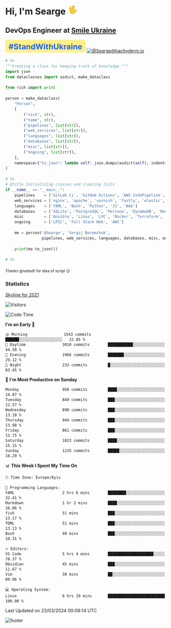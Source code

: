 # Hi, I'm Searge <img src="images/vulcan.webp" style="display: inline-block; margin: 0; height: 2rem" alt="Vulcan salute" />

## DevOps Engineer at [Smile Ukraine](https://smile-ukraine.com/en)

[![Stand With Ukraine](https://raw.githubusercontent.com/vshymanskyy/StandWithUkraine/main/badges/StandWithUkraine.svg)](https://stand-with-ukraine.pp.ua)
<a rel="me" href="https://hachyderm.io/@Searge">![@Searge@hachyderm.io](https://img.shields.io/badge/-@Searge-%232B90D9?logo=mastodon&logoColor=white)</a>

```python
# %%
"""Creating a class for keeping track of knowledge."""
import json
from dataclasses import asdict, make_dataclass

from rich import print

person = make_dataclass(
    "Person",
    [
        ("nick", str),
        ("name", str),
        ("pipelines", list[str]),
        ("web_services", list[str]),
        ("languages", list[str]),
        ("databases", list[str]),
        ("misc", list[str]),
        ("ongoing", list[str]),
    ],
    namespace={"to_json": lambda self: json.dumps(asdict(self), indent=4)},
)

# %%
# @title Initializing classes and creating lists
if __name__ == "__main__":
    pipelines    = ['GitLab Ci', 'GitHub Actions', 'AWS CodePipeline', 'Jenkins']
    web_services = ['nginx', 'apache', 'varnish', 'fastly', 'elastic', 'solr']
    languages    = ['YAML', 'Bash', 'Python', 'JS', 'Web']
    databases    = ['SQLite', 'PostgreSQL', 'Percona', 'DynamoDB', 'Redis']
    misc         = ['Ansible', 'Linux', 'LXC', 'Docker', 'Terraform', 'AWS']
    ongoing      = ['LPIC', 'Full Stack Web', 'AWS']

    me = person('@Searge', 'Sergij Boremchuk',
                pipelines, web_services, languages, databases, misc, ongoing)

    print(me.to_json())

# %%

```

<sub>Thanks @rednafi for idea of script :wink:</sub>

### Statistics

[Skyline for 2021](https://skyline.github.com/Searge/2021)

![Visitors](https://komarev.com/ghpvc/?username=searge&label=Profile%20views&color=0e75b6&style=flat) 
<!--START_SECTION:waka-->
![Code Time](http://img.shields.io/badge/Code%20Time-2%2C446%20hrs%205%20mins-blue)

**I'm an Early 🐤** 

```text
🌞 Morning                1543 commits        ██████░░░░░░░░░░░░░░░░░░░   22.85 % 
🌆 Daytime                3010 commits        ███████████░░░░░░░░░░░░░░   44.58 % 
🌃 Evening                1966 commits        ███████░░░░░░░░░░░░░░░░░░   29.12 % 
🌙 Night                  233 commits         █░░░░░░░░░░░░░░░░░░░░░░░░   03.45 % 
```
📅 **I'm Most Productive on Sunday** 

```text
Monday                   950 commits         ████░░░░░░░░░░░░░░░░░░░░░   14.07 % 
Tuesday                  849 commits         ███░░░░░░░░░░░░░░░░░░░░░░   12.57 % 
Wednesday                890 commits         ███░░░░░░░░░░░░░░░░░░░░░░   13.18 % 
Thursday                 944 commits         ███░░░░░░░░░░░░░░░░░░░░░░   13.98 % 
Friday                   861 commits         ███░░░░░░░░░░░░░░░░░░░░░░   12.75 % 
Saturday                 1023 commits        ████░░░░░░░░░░░░░░░░░░░░░   15.15 % 
Sunday                   1235 commits        █████░░░░░░░░░░░░░░░░░░░░   18.29 % 
```


📊 **This Week I Spent My Time On** 

```text
🕑︎ Time Zone: Europe/Kyiv

💬 Programming Languages: 
YAML                     2 hrs 6 mins        ████████░░░░░░░░░░░░░░░░░   32.41 % 
Markdown                 1 hr 2 mins         ████░░░░░░░░░░░░░░░░░░░░░   16.06 % 
fish                     51 mins             ███░░░░░░░░░░░░░░░░░░░░░░   13.17 % 
TOML                     51 mins             ███░░░░░░░░░░░░░░░░░░░░░░   13.13 % 
Bash                     40 mins             ███░░░░░░░░░░░░░░░░░░░░░░   10.31 % 

🔥 Editors: 
VS Code                  5 hrs 4 mins        ████████████████████░░░░░   78.37 % 
Obsidian                 45 mins             ███░░░░░░░░░░░░░░░░░░░░░░   11.67 % 
Vim                      38 mins             ██░░░░░░░░░░░░░░░░░░░░░░░   09.96 % 

💻 Operating System: 
Linux                    6 hrs 29 mins       █████████████████████████   100.00 % 
```


 Last Updated on 23/03/2024 00:09:14 UTC
<!--END_SECTION:waka-->

![footer](https://capsule-render.vercel.app/api?type=waving&color=gradient&customColorList=14,21&height=82&section=footer)
